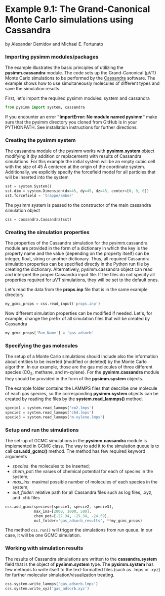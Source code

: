 Example 9.1: The Grand-Canonical Monte Carlo simulations using Cassandra
========================================================================
by Alexander Demidov and Michael E. Fortunato

### Importing pysimm modules/packages

The example illustrates the basic principles of utilizing the **pysimm.cassandra** module. 
The code sets up the Grand-Canonical (&#956;VT) Monte Carlo simulations to be performed by the  [Cassandra](https://cassandra.nd.edu) software. 
The example shows how to use simultaneously molecules of different types and save the simulation results.

First, let's import the required pysimm modules: system and cassandra

```python
from pysimm import system, cassandra
```

If you encounter an error **"ImportError: No module named pysimm"** make sure that the pysimm directory you cloned from GitHub is in your PYTHONPATH. 
See installation instructions for further directions.

### Creating the pysimm system

The cassandra module of the pysimm works with **pysimm.system** object modifying it (by addition or replacement) with results of Cassandra simulations. 
For this example the initial system will be an empty cubic cell with the size of 45 &#8491; centered at the origin of the coordinate system. 
Additionally, we explicitly specify the forcefield model for all particles that will be inserted into the system 

```python
sst = system.System()
sst.dim = system.Dimension(dx=45, dy=45, dz=45, center=[0, 0, 0])
sst.forcefield = 'trappe/amber'
```

The pysimm system is passed to the constructor of the main cassandra simulation object 

```python
css = cassandra.Cassandra(sst)
```

### Creating the simulation properties

The properties of the Cassandra simulation for the pysimm.cassandra module are provided in the form of a dictionary in which the key is the property name and the value (depending on the property itself) can be integer, float, string or another dictionary. 
Thus, all required Cassandra simulation properties can be specified directly in the Python run file by creating the dictionary. 
Alternatively, pysimm.cassandra object can read and interpret the proper Cassandra input file. 
If the files do not specify all properties required for &#956;VT simulations, they will be set to the default ones. 

Let's read the data from the **props.inp** file that is in the same example directory 

```python
my_gcmc_props = css.read_input('props.inp')
```
Now different simulation properties can be modified if needed. Let's, for example, change the prefix of all simulation files that will be created by Cassandra

```python
my_gcmc_props['Run_Name'] = 'gas_adsorb'
```

### Specifying the gas molecules

The setup of a Monte Carlo simulations should include also the information about entities to be inserted (modified or deleted) by the Monte Carlo algorithm. 
In our example, those are the gas molecules of three different species (CO<sub>2</sub>, methane, and m-xylene). 
For the **pysimm.cassandra** module they should be provided in the form of the **pysimm.system** objects.

The example folder contains the LAMMPS files that describe one molecule of each gas species, 
so the corresponding  **pysimm.system** objects can be created by reading the files by the **system.read_lammps()** method.

```python
specie1 = system.read_lammps('co2.lmps')
specie2 = system.read_lammps('ch4.lmps')
specie3 = system.read_lammps('m-xylene.lmps')
```

### Setup and run the simulations

The set-up of GCMC simulations in the **pysimm.cassandra** module is implemented in GCMC class. 
The way to add it to the simulation queue is to call **css.add_gcmc()** method. The method has few required keyword arguments 
* *species*: the molecules to be inserted;
* *chem_pot*: the values of chemical potential for each of species in the system;
* *max_ins*: maximal possible number of molecules of each species in the system;
* *out_folder*: relative path for all Cassandra files such as log files, .xyz, and .chk files

```python
css.add_gcmc(species=[specie1, specie2, specie3],
             max_ins=[2000, 1000, 500],
             chem_pot=[-27.34, -29.34, -24.59],
             out_folder='gas_adsorb_results', **my_gcmc_props)
```

The method `css.run()` will trigger the simulations from run queue. In our case, it will be one GCMC simulation.


### Working with simulation results

The results of Cassandra simulations are written to the **cassandra.system** field that is the object of **pysimm.system** type. 
The **pysimm.system** has few methods to write itself to the text-formatted files (such as .lmps or .xyz) for further 
molecular simulation/visualization treating.

```python
css.system.write_lammps('gas_adsorb.lmps')
css.system.write_xyz('gas_adsorb.xyz')
```

